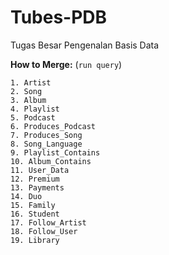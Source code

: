 # Tubes-PDB
Tugas Besar Pengenalan Basis Data

**How to Merge:** (`run query`)
```
1. Artist
2. Song
3. Album
4. Playlist
5. Podcast
6. Produces_Podcast
7. Produces_Song
8. Song_Language
9. Playlist_Contains
10. Album_Contains
11. User_Data
12. Premium
13. Payments
14. Duo
15. Family
16. Student
17. Follow_Artist
18. Follow_User
19. Library
```
